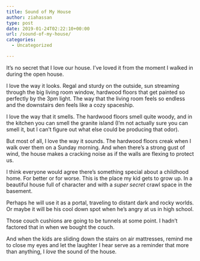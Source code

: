 ```yaml
---
title: Sound of My House
author: ziahassan
type: post
date: 2019-01-24T02:22:10+00:00
url: /sound-of-my-house/
categories:
  - Uncategorized

---
```

It&#8217;s no secret that I love our house. I’ve loved it from the moment I walked in during the open house.

I love the way it looks. Regal and sturdy on the outside, sun streaming through the big living room window, hardwood floors that get painted so perfectly by the 3pm light. The way that the living room feels so endless and the downstairs den feels like a cozy spaceship.

I love the way that it smells. The hardwood floors smell quite woody, and in the kitchen you can smell the granite island (I&#8217;m not actually sure you can smell it, but I can&#8217;t figure out what else could be producing that odor).

But most of all, I love the way it sounds. The hardwood floors creak when I walk over them on a Sunday morning. And when there&#8217;s a strong gust of wind, the house makes a cracking noise as if the walls are flexing to protect us.

I think everyone would agree there&#8217;s something special about a childhood home. For better or for worse. This is the place my kid gets to grow up. In a beautiful house full of character and with a _super secret_ crawl space in the basement.

Perhaps he will use it as a portal, traveling to distant dark and rocky worlds. Or maybe it will be his cool down spot when he&#8217;s angry at us in high school.

Those couch cushions are going to be tunnels at some point. I hadn&#8217;t factored that in when we bought the couch.

And when the kids are sliding down the stairs on air mattresses, remind me to close my eyes and let the laughter I hear serve as a reminder that more than anything, I _love_ the sound of the house.
